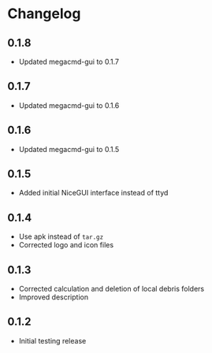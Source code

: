 # Changelog

## 0.1.8

- Updated megacmd-gui to 0.1.7

## 0.1.7

- Updated megacmd-gui to 0.1.6

## 0.1.6

- Updated megacmd-gui to 0.1.5

## 0.1.5

- Added initial NiceGUI interface instead of ttyd

## 0.1.4

- Use apk instead of `tar.gz`
- Corrected logo and icon files

## 0.1.3

- Corrected calculation and deletion of local debris folders
- Improved description

## 0.1.2

- Initial testing release
